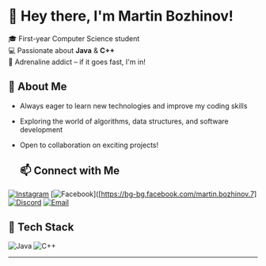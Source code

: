 # 👋 Hey there, I'm Martin Bozhinov!

🎓 First-year Computer Science student  
💻 Passionate about **Java** & **C++**  
🎢 Adrenaline addict – if it goes fast, I'm in!  

## 🚀 About Me
- Always eager to learn new technologies and improve my coding skills  
- Exploring the world of algorithms, data structures, and software development  
- Open to collaboration on exciting projects!

  ## 📫 Connect with Me

[![Instagram](https://img.shields.io/badge/Instagram-E4405F?style=for-the-badge&logo=instagram&logoColor=white)](https://www.instagram.com/bojinov15)
[![Facebook](https://img.shields.io/badge/Facebook-1877F2?style=for-the-badge&logo=facebook&logoColor=white)]([https://bg-bg.facebook.com/martin.bozhinov.7]
[![Discord](https://img.shields.io/badge/Discord-5865F2?style=for-the-badge&logo=discord&logoColor=white)](https://discord.com/users/MarTo#9442)
[![Email](https://img.shields.io/badge/Email-D14836?style=for-the-badge&logo=gmail&logoColor=white)](mailto:martibozhinov7@gmail.com)

## 🔧 Tech Stack
![Java](https://img.shields.io/badge/Java-ED8B00?style=for-the-badge&logo=java&logoColor=white)
![C++](https://img.shields.io/badge/C++-00599C?style=for-the-badge&logo=cplusplus&logoColor=white)

---

